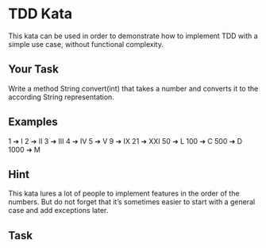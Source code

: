 # TDD Kata

This kata can be used in order to demonstrate how to implement TDD with a simple use case, without functional complexity.

## Your Task

Write a method String convert(int) that takes a number and converts it to the according String representation.


## Examples
   1 ➔ I
   2 ➔ II
   3 ➔ III
   4 ➔ IV
   5 ➔ V
   9 ➔ IX
  21 ➔ XXI
  50 ➔ L
 100 ➔ C
 500 ➔ D
1000 ➔ M

## Hint

This kata lures a lot of people to implement features in the order of the numbers. But do not forget that it’s sometimes easier to start with a general case and add exceptions later.

## Task
